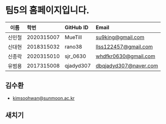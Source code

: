 

# 팀5의 홈페이지입니다.

| 이름 | 학번 | GitHub ID | Email |
|:---:|:---|:---|:---|
| 신민철 | 2020315007 | MueTill | su9king@gmail.com |
| 신대현 | 2018315032 | rano38 | llss122457@gmail.com |
| 신종락 | 2020315010 | sjr_0630 | whdfkr0630@gmail.com |
| 유범용 | 2017315008 | qjadyd307 | dbqjadyd307@naver.com |

## 김수환
- kimsoohwan@sunmoon.ac.kr

## 새치기
